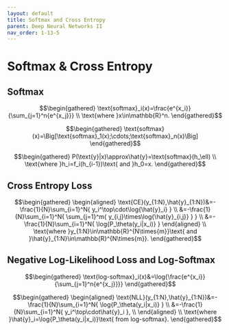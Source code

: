 ```yaml
---
layout: default
title: Softmax and Cross Entropy
parent: Deep Neural Networks II
nav_order: 1-13-5
---
```


# Softmax & Cross Entropy

## Softmax

$$\begin{gathered}
\text{softmax}_i(x)=\frac{e^{x_i}}{\sum_{j=1}^n{e^{x_j}}} \\
\text{where }x\in\mathbb{R}^n.
\end{gathered}$$

$$\begin{gathered}
\text{softmax}(x)=\Big[\text{softmax}_1(x);\cdots;\text{softmax}_n(x)\Big]
\end{gathered}$$

$$\begin{gathered}
P(\text{y}|x)\approx\hat{y}=\text{softmax}(h_\ell) \\
\text{where }h_i=f_i(h_{i-1})\text{ and }h_0=x.
\end{gathered}$$

## Cross Entropy Loss

$$\begin{gathered}
\begin{aligned}
\text{CE}(y_{1:N},\hat{y}_{1:N})&=-\frac{1}{N}\sum_{i=1}^N{
    y_i^\top\cdot\log{\hat{y}_i}
} \\
&=-\frac{1}{N}\sum_{i=1}^N{
    \sum_{j=1}^m{
        y_{i,j}\times\log{\hat{y}_{i,j}}
    }
} \\
&=-\frac{1}{N}\sum_{i=1}^N{
    \log{P_\theta(y_i|x_i)}
}
\end{aligned} \\
\text{where }y_{1:N}\in\mathbb{R}^{N\times{m}}\text{ and }\hat{y}_{1:N}\in\mathbb{R}^{N\times{m}}.
\end{gathered}$$

## Negative Log-Likelihood Loss and Log-Softmax

$$\begin{gathered}
\text{log-softmax}_i(x)&=\log{\frac{e^{x_i}}{\sum_{j=1}^n{e^{x_j}}}}
\end{gathered}$$

$$\begin{gathered}
\begin{aligned}
\text{NLL}(y_{1:N},\hat{y}_{1:N})&=-\frac{1}{N}\sum_{i=1}^N{
    \log{P_\theta(y_i|x_i)}
} \\
&=-\frac{1}{N}\sum_{i=1}^N{
    y_i^\top\cdot\hat{y}_i
}, \\
\end{aligned} \\
\text{where }\hat{y}_i=\log{P_\theta(y_i|x_i)}\text{ from log-softmax}.
\end{gathered}$$
